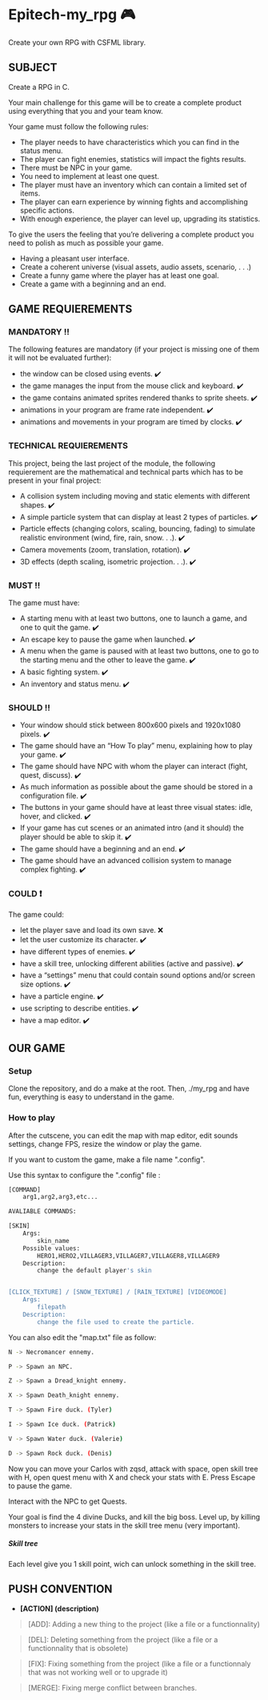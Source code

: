 # Epitech-my_rpg :video_game:
Create your own RPG with CSFML library.

## SUBJECT 

Create a RPG in C.

Your main challenge for this game will be to create a complete product using everything that you and your team know.

Your game must follow the following rules:
- The player needs to have characteristics which you can find in the status menu.
- The player can fight enemies, statistics will impact the fights results.
- There must be NPC in your game.
- You need to implement at least one quest.
- The player must have an inventory which can contain a limited set of items.
- The player can earn experience by winning fights and accomplishing specific actions.
- With enough experience, the player can level up, upgrading its statistics.

To give the users the feeling that you’re delivering a complete product you need to polish as much as possible
your game.

- Having a pleasant user interface.
- Create a coherent universe (visual assets, audio assets, scenario, . . .)
- Create a funny game where the player has at least one goal.
- Create a game with a beginning and an end.

## GAME REQUIEREMENTS
### MANDATORY :bangbang:
The following features are mandatory (if your project is missing one of them it will not be evaluated further):

- the window can be closed using events. :heavy_check_mark:
- the game manages the input from the mouse click and keyboard. :heavy_check_mark:
- the game contains animated sprites rendered thanks to sprite sheets. :heavy_check_mark:
- animations in your program are frame rate independent. :heavy_check_mark:
- animations and movements in your program are timed by clocks. :heavy_check_mark:

### TECHNICAL REQUIEREMENTS
This project, being the last project of the module, the following requierement are the mathematical and
technical parts which has to be present in your final project:

- A collision system including moving and static elements with different shapes. :heavy_check_mark:
- A simple particle system that can display at least 2 types of particles. :heavy_check_mark:
- Particle effects (changing colors, scaling, bouncing, fading) to simulate realistic environment (wind,
fire, rain, snow. . .). :heavy_check_mark:
- Camera movements (zoom, translation, rotation). :heavy_check_mark:
- 3D effects (depth scaling, isometric projection. . .). :heavy_check_mark:

### MUST :bangbang:
The game must have:
- A starting menu with at least two buttons, one to launch a game, and one to quit the game. :heavy_check_mark:
- An escape key to pause the game when launched. :heavy_check_mark:
- A menu when the game is paused with at least two buttons, one to go to the starting menu and the
other to leave the game. :heavy_check_mark:
- A basic fighting system. :heavy_check_mark:
- An inventory and status menu. :heavy_check_mark:

### SHOULD :bangbang:
- Your window should stick between 800x600 pixels and 1920x1080 pixels. :heavy_check_mark:
- The game should have an “How To play” menu, explaining how to play your game. :heavy_check_mark:
- The game should have NPC with whom the player can interact (fight, quest, discuss). :heavy_check_mark:
- As much information as possible about the game should be stored in a configuration file. :heavy_check_mark:
- The buttons in your game should have at least three visual states: idle, hover, and clicked. :heavy_check_mark:
- If your game has cut scenes or an animated intro (and it should) the player should be able to skip it. :heavy_check_mark:
- The game should have a beginning and an end. :heavy_check_mark:
- The game should have an advanced collision system to manage complex fighting. :heavy_check_mark:

### COULD :heavy_exclamation_mark:
The game could:
- let the player save and load its own save. :x:
- let the user customize its character. :heavy_check_mark:
- have different types of enemies. :heavy_check_mark:
- have a skill tree, unlocking different abilities (active and passive). :heavy_check_mark:
- have a “settings” menu that could contain sound options and/or screen size options. :heavy_check_mark:
- have a particle engine. :heavy_check_mark:
- use scripting to describe entities. :heavy_check_mark:
- have a map editor. :heavy_check_mark:

## OUR GAME
### Setup
Clone the repository, and do a make at the root. Then, ./my_rpg and have fun, everything is easy to understand in the game.

### How to play 
After the cutscene, you can edit the map with map editor, edit sounds settings, change FPS, resize the window or play the game.

If you want to custom the game, make a file name ".config".

Use this syntax to configure the ".config" file :

```sh
[COMMAND]
    arg1,arg2,arg3,etc...

AVALIABLE COMMANDS:

[SKIN]
    Args:
        skin_name
    Possible values:
        HERO1,HERO2,VILLAGER3,VILLAGER7,VILLAGER8,VILLAGER9
    Description:
        change the default player's skin


[CLICK_TEXTURE] / [SNOW_TEXTURE] / [RAIN_TEXTURE] [VIDEOMODE]
    Args:
        filepath
    Description:
        change the file used to create the particle.
```

You can also edit the "map.txt" file as follow:

``` sh
N -> Necromancer ennemy.

P -> Spawn an NPC.

Z -> Spawn a Dread_knight ennemy.

X -> Spawn Death_knight ennemy.

T -> Spawn Fire duck. (Tyler)

I -> Spawn Ice duck. (Patrick)

V -> Spawn Water duck. (Valerie)

D -> Spawn Rock duck. (Denis)

```

Now you can move your Carlos with zqsd, attack with space, open skill tree with H, open quest menu with X and check your stats with E. 
Press Escape to pause the game.

Interact with the NPC to get Quests.

Your goal is find the 4 divine Ducks, and kill the big boss. Level up, by killing monsters to increase your stats in the skill tree menu (very important).

##### Skill tree
Each level give you 1 skill point, wich can unlock something in the skill tree.

## PUSH CONVENTION

*  __[ACTION]  (description)__


> [ADD]: 
  Adding a new thing to the project (like a file or a functionnality)

> [DEL]:
  Deleting something from the project (like a file or a functionnality that is obsolete)

> [FIX]:
  Fixing something from the project (like a file or a functionnaly that was not working well or to upgrade it)

> [MERGE]:
  Fixing merge conflict between branches.